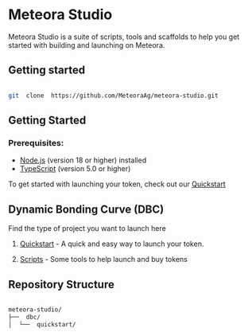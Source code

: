 # Meteora Studio

Meteora Studio is a suite of scripts, tools and scaffolds to help you get started with building and launching on Meteora.


  
  

## Getting started

  

```bash

git  clone  https://github.com/MeteoraAg/meteora-studio.git

```

## Getting Started

### Prerequisites:

- [Node.js](https://nodejs.org/) (version 18 or higher) installed
- [TypeScript](https://www.typescriptlang.org/) (version 5.0 or higher)

	 
To get started with launching your token, check out our [Quickstart](dbc/quickstart/README.md) 

  

## Dynamic Bonding Curve (DBC)

Find the type of project you want to launch here

1. [Quickstart](dbc/quickstart/README.md) - A quick and easy way to launch your token.
  
2. [Scripts](dbc/script/README.md) - Some tools to help launch and buy tokens
  

## Repository Structure

```bash

meteora-studio/
├──  dbc/
│  └──  quickstart/

```